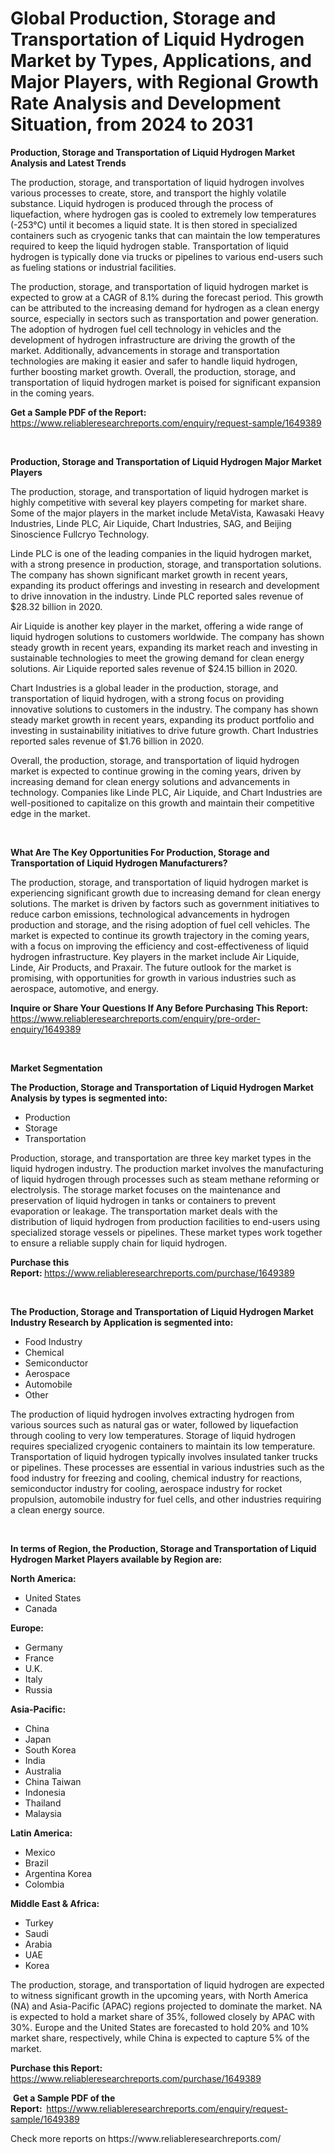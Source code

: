 <p><h1>Global Production, Storage and Transportation of Liquid Hydrogen Market by Types, Applications, and Major Players, with Regional Growth Rate Analysis and Development Situation, from 2024 to 2031</h1></p><p><strong>Production, Storage and Transportation of Liquid Hydrogen Market Analysis and Latest Trends</strong></p>
<p><p>The production, storage, and transportation of liquid hydrogen involves various processes to create, store, and transport the highly volatile substance. Liquid hydrogen is produced through the process of liquefaction, where hydrogen gas is cooled to extremely low temperatures (-253°C) until it becomes a liquid state. It is then stored in specialized containers such as cryogenic tanks that can maintain the low temperatures required to keep the liquid hydrogen stable. Transportation of liquid hydrogen is typically done via trucks or pipelines to various end-users such as fueling stations or industrial facilities.</p><p>The production, storage, and transportation of liquid hydrogen market is expected to grow at a CAGR of 8.1% during the forecast period. This growth can be attributed to the increasing demand for hydrogen as a clean energy source, especially in sectors such as transportation and power generation. The adoption of hydrogen fuel cell technology in vehicles and the development of hydrogen infrastructure are driving the growth of the market. Additionally, advancements in storage and transportation technologies are making it easier and safer to handle liquid hydrogen, further boosting market growth. Overall, the production, storage, and transportation of liquid hydrogen market is poised for significant expansion in the coming years.</p></p>
<p><strong>Get a Sample PDF of the Report:&nbsp;</strong> <a href="https://www.reliableresearchreports.com/enquiry/request-sample/1649389">https://www.reliableresearchreports.com/enquiry/request-sample/1649389</a></p>
<p>&nbsp;</p>
<p><strong>Production, Storage and Transportation of Liquid Hydrogen Major Market Players</strong></p>
<p><p>The production, storage, and transportation of liquid hydrogen market is highly competitive with several key players competing for market share. Some of the major players in the market include MetaVista, Kawasaki Heavy Industries, Linde PLC, Air Liquide, Chart Industries, SAG, and Beijing Sinoscience Fullcryo Technology.</p><p>Linde PLC is one of the leading companies in the liquid hydrogen market, with a strong presence in production, storage, and transportation solutions. The company has shown significant market growth in recent years, expanding its product offerings and investing in research and development to drive innovation in the industry. Linde PLC reported sales revenue of $28.32 billion in 2020.</p><p>Air Liquide is another key player in the market, offering a wide range of liquid hydrogen solutions to customers worldwide. The company has shown steady growth in recent years, expanding its market reach and investing in sustainable technologies to meet the growing demand for clean energy solutions. Air Liquide reported sales revenue of $24.15 billion in 2020.</p><p>Chart Industries is a global leader in the production, storage, and transportation of liquid hydrogen, with a strong focus on providing innovative solutions to customers in the industry. The company has shown steady market growth in recent years, expanding its product portfolio and investing in sustainability initiatives to drive future growth. Chart Industries reported sales revenue of $1.76 billion in 2020.</p><p>Overall, the production, storage, and transportation of liquid hydrogen market is expected to continue growing in the coming years, driven by increasing demand for clean energy solutions and advancements in technology. Companies like Linde PLC, Air Liquide, and Chart Industries are well-positioned to capitalize on this growth and maintain their competitive edge in the market.</p></p>
<p>&nbsp;</p>
<p><strong>What Are The Key Opportunities For Production, Storage and Transportation of Liquid Hydrogen Manufacturers?</strong></p>
<p><p>The production, storage, and transportation of liquid hydrogen market is experiencing significant growth due to increasing demand for clean energy solutions. The market is driven by factors such as government initiatives to reduce carbon emissions, technological advancements in hydrogen production and storage, and the rising adoption of fuel cell vehicles. The market is expected to continue its growth trajectory in the coming years, with a focus on improving the efficiency and cost-effectiveness of liquid hydrogen infrastructure. Key players in the market include Air Liquide, Linde, Air Products, and Praxair. The future outlook for the market is promising, with opportunities for growth in various industries such as aerospace, automotive, and energy.</p></p>
<p><strong>Inquire or Share Your Questions If Any Before Purchasing This Report:</strong> <a href="https://www.reliableresearchreports.com/enquiry/pre-order-enquiry/1649389">https://www.reliableresearchreports.com/enquiry/pre-order-enquiry/1649389</a></p>
<p>&nbsp;</p>
<p><strong>Market Segmentation</strong></p>
<p><strong>The Production, Storage and Transportation of Liquid Hydrogen Market Analysis by types is segmented into:</strong></p>
<p><ul><li>Production</li><li>Storage</li><li>Transportation</li></ul></p>
<p><p>Production, storage, and transportation are three key market types in the liquid hydrogen industry. The production market involves the manufacturing of liquid hydrogen through processes such as steam methane reforming or electrolysis. The storage market focuses on the maintenance and preservation of liquid hydrogen in tanks or containers to prevent evaporation or leakage. The transportation market deals with the distribution of liquid hydrogen from production facilities to end-users using specialized storage vessels or pipelines. These market types work together to ensure a reliable supply chain for liquid hydrogen.</p></p>
<p><strong>Purchase this Report:&nbsp;</strong><a href="https://www.reliableresearchreports.com/purchase/1649389">https://www.reliableresearchreports.com/purchase/1649389</a></p>
<p>&nbsp;</p>
<p><strong>The Production, Storage and Transportation of Liquid Hydrogen Market Industry Research by Application is segmented into:</strong></p>
<p><ul><li>Food Industry</li><li>Chemical</li><li>Semiconductor</li><li>Aerospace</li><li>Automobile</li><li>Other</li></ul></p>
<p><p>The production of liquid hydrogen involves extracting hydrogen from various sources such as natural gas or water, followed by liquefaction through cooling to very low temperatures. Storage of liquid hydrogen requires specialized cryogenic containers to maintain its low temperature. Transportation of liquid hydrogen typically involves insulated tanker trucks or pipelines. These processes are essential in various industries such as the food industry for freezing and cooling, chemical industry for reactions, semiconductor industry for cooling, aerospace industry for rocket propulsion, automobile industry for fuel cells, and other industries requiring a clean energy source.</p></p>
<p>&nbsp;</p>
<p><strong>In terms of Region, the Production, Storage and Transportation of Liquid Hydrogen Market Players available by Region are:</strong></p>
<p>
    <p> <strong> North America: </strong>
        <ul>
            <li>United States</li>
            <li>Canada</li>
        </ul>
        </p> 
    <p> <strong> Europe: </strong>
        <ul>
            <li>Germany</li>
            <li>France</li>
            <li>U.K.</li>
            <li>Italy</li>
            <li>Russia</li>
        </ul>
        </p> 
    <p> <strong> Asia-Pacific: </strong>
        <ul>
            <li>China</li>
            <li>Japan</li>
            <li>South Korea</li>
            <li>India</li>
            <li>Australia</li>
            <li>China Taiwan</li>
            <li>Indonesia</li>
            <li>Thailand</li>
            <li>Malaysia</li>
        </ul>
        </p> 
    <p> <strong> Latin America: </strong>
        <ul>
            <li>Mexico</li>
            <li>Brazil</li>
            <li>Argentina Korea</li>
            <li>Colombia</li>
        </ul>
        </p> 
    <p> <strong> Middle East & Africa: </strong>
        <ul>
            <li>Turkey</li>
            <li>Saudi</li>
            <li>Arabia</li>
            <li>UAE</li>
            <li>Korea</li>
        </ul>
    </p>
    </p>
<p><p>The production, storage, and transportation of liquid hydrogen are expected to witness significant growth in the upcoming years, with North America (NA) and Asia-Pacific (APAC) regions projected to dominate the market. NA is expected to hold a market share of 35%, followed closely by APAC with 30%. Europe and the United States are forecasted to hold 20% and 10% market share, respectively, while China is expected to capture 5% of the market.</p></p>
<p><strong>Purchase this Report: </strong><a href="https://www.reliableresearchreports.com/purchase/1649389">https://www.reliableresearchreports.com/purchase/1649389</a></p>
<p>&nbsp;<strong>Get a Sample PDF of the Report:&nbsp;&nbsp;</strong><a href="https://www.reliableresearchreports.com/enquiry/request-sample/1649389">https://www.reliableresearchreports.com/enquiry/request-sample/1649389</a></p>
<p><strong></strong></p>
<p>Check more reports on https://www.reliableresearchreports.com/</p>